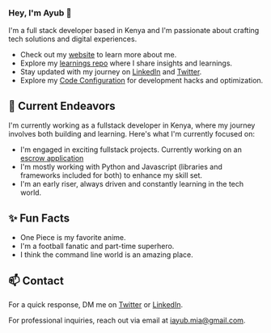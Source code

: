 ### Hey, I'm Ayub 👋 

I'm a full stack developer based in Kenya and I'm passionate about crafting tech solutions and digital experiences. 

- Check out my [website](https://portfolio-ayub-ian.vercel.app/) to learn more about me.
- Explore my [learnings repo](https://github.com/Ayub-Ian/learnings) where I share insights and learnings.
- Stay updated with my journey on [LinkedIn](https://www.linkedin.com/in/ayub-ian) and [Twitter](https://x.com/ianayub).
- Explore my [Code Configuration](https://github.com/Ayub-Ian/code-settings) for development hacks and optimization.

## 🔭 Current Endeavors 

I'm currently working as a fullstack developer in Kenya, where my journey involves both building and learning. Here's what I'm currently focused on:

- I'm engaged in exciting fullstack projects. Currently  working on an [escrow application](https://github.com/Ayub-Ian/pigeon-pay)
- I'm mostly working with Python and Javascript (libraries and frameworks included for both) to enhance my skill set.
- I'm an early riser, always driven and constantly learning in the tech world.

## ✨ Fun Facts 

- One Piece is my favorite anime.
- I'm a football fanatic and part-time superhero.
- I think the command line world is an amazing place.

## 📫 Contact

 For a quick response, DM me on [Twitter](https://x.com/ianayub) or [LinkedIn](https://www.linkedin.com/in/ayub-ian). 
 
 For professional inquiries, reach out via email at [iayub.mia@gmail.com](mailto:iayub.mia@gmail.com). 
